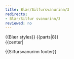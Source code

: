 ```yaml
---
title: Blær/Silfursvanurinn/3
redirects:
- Blær/Silfur svanurinn/3
reviewed: no
---
```

<vocabulary>
</vocabulary>
{{Blær styles}}
{{parts|8}}
<div class="book" data-translate=true data-audio-file="Silfur_svanurinn_03-3.mp3">
{{center|<Audio src="Silfur_svanurinn_03-3.mp3"/>}}

<div class="blaer article">

<div class="article-entry">
  <div class="images-two-up">
    <div class="image-box image-box-half">
      <Image src="Blær_–_Silfur_svanurinn_94829.jpeg"/>
    </div>
    <div class="image-box image-box-half">
      <Image src="Blær_–_Silfur_svanurinn_98743.jpeg"/>
    </div>
  </div>

  <div class="text">
    <div class="p"><strong data-translate=no data-no-audio=true>Sigga: </strong>Jófríðarstaðavegur, þetta er lengsta götuheiti í Hafnarfirði. Við fluttum hingað árið 1986, en hér ólst Guðrún Helgadóttir rithöfundur upp og gerðust margar af sögunum hennar hér í þessu húsi.</div>
  </div>

  <div class="text">
    <div class="p"><em><em>Heimilið er bleikt. Með fram öllum veggjum eru listaverk eftir manninn hennar, tengdaföður og barnabörn. Sófana prýða krossasaumaðir púðar og bútasaumsteppi eftir hana sjálfa. Svo er það nokkuð sem fer ekki fram hjá neinum sem kemur í heimsókn á Jófríðarstaðaveg; barnavagnar. Í hverjum krók og kima má sjá barnavagna, litlar styttur úr postulíni, silfri og annað eins. Sigga sýnir mér inn í svefnherbergið hennar og Yngva. </em></em>
    </div>
  </div>
</div>

</div>

</div>

{{Silfursvanurinn footer}}
